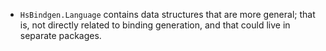 - `HsBindgen.Language` contains data structures that are more general; that is,
  not directly related to binding generation, and that could live in separate
  packages.
